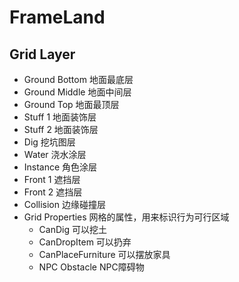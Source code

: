 # FrameLand

## Grid Layer
- Ground Bottom     地面最底层
- Ground Middle     地面中间层
- Ground Top        地面最顶层
- Stuff 1           地面装饰层
- Stuff 2           地面装饰层
- Dig               挖坑图层
- Water             浇水涂层
- Instance          角色涂层
- Front 1           遮挡层
- Front 2           遮挡层
- Collision         边缘碰撞层
- Grid Properties   网格的属性，用来标识行为可行区域
    - CanDig            可以挖土
    - CanDropItem       可以扔弃
    - CanPlaceFurniture 可以摆放家具
    - NPC Obstacle      NPC障碍物
